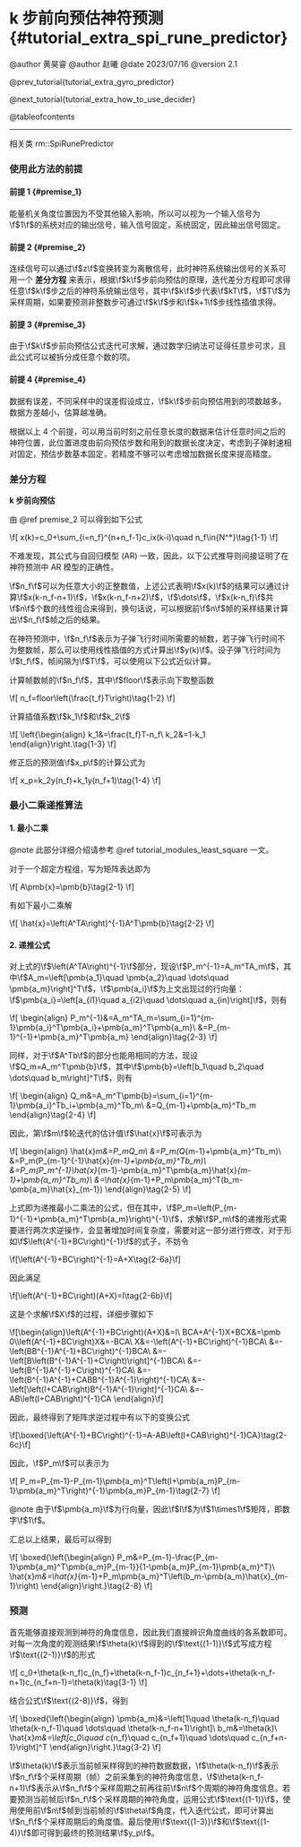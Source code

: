 k 步前向预估神符预测 {#tutorial_extra_spi_rune_predictor}
============

@author 黄昊睿
@author 赵曦
@date 2023/07/16
@version 2.1

@prev_tutorial{tutorial_extra_gyro_predictor}

@next_tutorial{tutorial_extra_how_to_use_decider}

@tableofcontents

------

相关类 rm::SpiRunePredictor

### 使用此方法的前提

#### 前提 1 {#premise_1}

能量机关角度位置因为不受其他输入影响，所以可以视为一个输入信号为\f$1\f$的系统对应的输出信号，输入信号固定，系统固定，因此输出信号固定。

#### 前提 2 {#premise_2}

连续信号可以通过\f$z\f$变换转变为离散信号，此时神符系统输出信号的关系可用一个 **差分方程** 来表示，根据\f$k\f$步前向预估的原理，迭代差分方程即可求得任意\f$k\f$步之后的神符系统输出信号，其中\f$k\f$步代表\f$kT\f$，\f$T\f$为采样周期，如果要预测非整数步可通过\f$k\f$步和\f$k+1\f$步线性插值求得。

#### 前提 3 {#premise_3}

由于\f$k\f$步前向预估公式迭代可求解，通过数学归纳法可证得任意步可求，且此公式可以被拆分成任意个数的项。

#### 前提 4 {#premise_4}

数据有误差，不同采样中的误差假设成立，\f$k\f$步前向预估用到的项数越多，数据方差越小，估算越准确。

根据以上 4 个前提，可以用当前时刻之前任意长度的数据来估计任意时间之后的神符位置，此位置进度由前向预估步数和用到的数据长度决定，考虑到子弹射速相对固定，预估步数基本固定，若精度不够可以考虑增加数据长度来提高精度。

### 差分方程

**k 步前向预估**

由 @ref premise_2 可以得到如下公式

\f[
x(k)=c_0+\sum_{i=n_f}^{n+n_f-1}c_ix(k-i)\quad n_f\in{N^*}\tag{1-1}
\f]

不难发现，其公式与自回归模型 (AR) 一致，因此，以下公式推导则间接证明了在神符预测中 AR 模型的正确性。

\f$n_f\f$可以为任意大小的正整数值，上述公式表明\f$x(k)\f$的结果可以通过计算\f$x(k-n_f-n+1)\f$，\f$x(k-n_f-n+2)\f$，\f$\dots\f$，\f$x(k-n_f)\f$共\f$n\f$个数的线性组合来得到，换句话说，可以根据前\f$n\f$帧的采样结果计算出\f$n_f\f$帧之后的结果。

在神符预测中，\f$n_f\f$表示为子弹飞行时间所需要的帧数，若子弹飞行时间不为整数帧，那么可以使用线性插值的方式计算出\f$y(k)\f$。设子弹飞行时间为\f$t_f\f$，帧间隔为\f$T\f$，可以使用以下公式近似计算。

计算帧数帧的\f$n_f\f$，其中\f$floor\f$表示向下取整函数

\f[
n_f=floor\left(\frac{t_f}T\right)\tag{1-2}
\f]

计算插值系数\f$k_1\f$和\f$k_2\f$

\f[
\left\{\begin{align}
k_1&=\frac{t_f}T-n_f\\
k_2&=1-k_1
\end{align}\right.\tag{1-3}
\f]

修正后的预测值\f$x_p\f$的计算公式为

\f[
x_p=k_2y(n_f)+k_1y(n_f+1)\tag{1-4}
\f]

### 最小二乘递推算法

#### 1. 最小二乘

@note 此部分详细介绍请参考 @ref tutorial_modules_least_square 一文。

对于一个超定方程组，写为矩阵表达即为

\f[
A\pmb{x}=\pmb{b}\tag{2-1}
\f]

有如下最小二乘解

\f[
\hat{x}=\left(A^TA\right)^{-1}A^T\pmb{b}\tag{2-2}
\f]

#### 2. 递推公式

对上式的\f$\left(A^TA\right)^{-1}\f$部分，现设\f$P_m^{-1}=A_m^TA_m\f$，其中\f$A_m=\left[\pmb{a_1}\quad \pmb{a_2}\quad \dots\quad \pmb{a_m}\right]^T\f$，\f$\pmb{a_i}\f$为上文出现过的行向量：\f$\pmb{a_i}=\left[a_{i1}\quad a_{i2}\quad \dots\quad a_{in}\right]\f$，则有

\f[
\begin{align}
P_m^{-1}&=A_m^TA_m=\sum_{i=1}^{m-1}\pmb{a_i}^T\pmb{a_i}+\pmb{a_m}^T\pmb{a_m}\\
&=P_{m-1}^{-1}+\pmb{a_m}^T\pmb{a_m}
\end{align}\tag{2-3}
\f]

同样，对于\f$A^Tb\f$的部分也能用相同的方法，现设\f$Q_m=A_m^T\pmb{b}\f$，其中\f$\pmb{b}=\left[b_1\quad b_2\quad \dots\quad b_m\right]^T\f$，则有

\f[
\begin{align}
Q_m&=A_m^T\pmb{b}=\sum_{i=1}^{m-1}\pmb{a_i}^Tb_i+\pmb{a_m}^Tb_m\\
&=Q_{m-1}+\pmb{a_m}^Tb_m
\end{align}\tag{2-4}
\f]

因此，第\f$m\f$轮迭代的估计值\f$\hat{x}\f$可表示为

\f[
\begin{align}
\hat{x}_m&=P_mQ_m\\
&=P_m(Q_{m-1}+\pmb{a_m}^Tb_m)\\
&=P_m(P_{m-1}^{-1}\hat{x}_{m-1}+\pmb{a_m}^Tb_m)\\
&=P_m(P_m^{-1}\hat{x}_{m-1}-\pmb{a_m}^T\pmb{a_m}\hat{x}_{m-1}+\pmb{a_m}^Tb_m)\\
&=\hat{x}_{m-1}+P_m\pmb{a_m}^T(b_m-\pmb{a_m}\hat{x}_{m-1})
\end{align}\tag{2-5}
\f]

上式即为递推最小二乘法的公式，但在其中，\f$P_m=\left(P_{m-1}^{-1}+\pmb{a_m}^T\pmb{a_m}\right)^{-1}\f$，求解\f$P_m\f$的递推形式需要进行两次求逆操作，会显著增加时间复杂度，需要对这一部分进行修改，对于形如\f$\left(A^{-1}+BC\right)^{-1}\f$的式子，不妨令

\f[\left(A^{-1}+BC\right)^{-1}=A+X\tag{2-6a}\f]

因此满足

\f[\left(A^{-1}+BC\right)(A+X)=I\tag{2-6b}\f]

这是个求解\f$X\f$的过程，详细步骤如下

\f[\begin{align}\left(A^{-1}+BC\right)(A+X)&=I\\
BCA+A^{-1}X+BCX&=\pmb 0\\\left(A^{-1}+BC\right)X&=-BCA\\
X&=-\left(A^{-1}+BC\right)^{-1}BCA\\
&=-\left(BB^{-1}A^{-1}+BC\right)^{-1}BCA\\
&=-\left[B\left(B^{-1}A^{-1}+C\right)\right]^{-1}BCA\\
&=-\left(B^{-1}A^{-1}+C\right)^{-1}CA\\
&=-\left(B^{-1}A^{-1}+CABB^{-1}A^{-1}\right)^{-1}CA\\
&=-\left[\left(I+CAB\right)B^{-1}A^{-1}\right]^{-1}CA\\
&=-AB\left(I+CAB\right)^{-1}CA
\end{align}\f]

因此，最终得到了矩阵求逆过程中有以下的变换公式

\f[\boxed{\left(A^{-1}+BC\right)^{-1}=A-AB\left(I+CAB\right)^{-1}CA}\tag{2-6c}\f]

因此，\f$P_m\f$可以表示为

\f[
P_m=P_{m-1}-P_{m-1}\pmb{a_m}^T\left(I+\pmb{a_m}P_{m-1}\pmb{a_m}^T\right)^{-1}\pmb{a_m}P_{m-1}\tag{2-7}
\f]

@note 由于\f$\pmb{a_m}\f$为行向量，因此\f$I\f$为\f$1\times1\f$矩阵，即数字\f$1\f$。

汇总以上结果，最后可以得到

\f[
\boxed{\left\{\begin{align}
P_m&=P_{m-1}-\frac{P_{m-1}\pmb{a_m}^T\pmb{a_m}P_{m-1}}{1-\pmb{a_m}P_{m-1}\pmb{a_m}^T}\\
\hat{x}_m&=\hat{x}_{m-1}+P_m\pmb{a_m}^T\left(b_m-\pmb{a_m}\hat{x}_{m-1}\right)
\end{align}\right.}\tag{2-8}
\f]

### 预测

首先能够直接观测到神符的角度信息，因此我们直接辨识角度曲线的各系数即可。对每一次角度的观测结果\f$\theta(k)\f$得到的\f$\text{(1-1)}\f$式写成方程\f$\text{(2-1)}\f$的形式

\f[
c_0+\theta(k-n_f)c_{n_f}+\theta(k-n_f-1)c_{n_f+1}+\dots+\theta(k-n_f-n+1)c_{n_f+n-1}=\theta(k)\tag{3-1}
\f]

结合公式\f$\text{(2-8)}\f$，得到

\f[
\boxed{\left\{\begin{align}
\pmb{a_m}&=\left[1\quad \theta(k-n_f)\quad \theta(k-n_f-1)\quad \dots\quad \theta(k-n_f-n+1)\right]\\
b_m&=\theta(k)\\
\hat{x}_m&=\left[c_0\quad c_{n_f}\quad c_{n_f+1}\quad \dots\quad c_{n_f+n-1}\right]^T
\end{align}\right.}\tag{3-2}
\f]

\f$\theta(k)\f$表示当前帧采样得到的神符数据数据，\f$\theta(k-n_f)\f$表示\f$n_f\f$个采样周期（帧）之前采集到的神符角度信息，\f$\theta(k-n_f-n+1)\f$表示从\f$n_f\f$个采样周期之前再往前\f$n\f$个周期的神符角度信息。若要预测当前帧后\f$n_f\f$个采样周期的神符角度，运用公式\f$\text{(1-1)}\f$，使用使用前\f$n\f$帧到当前帧的\f$\theta\f$角度，代入迭代公式，即可计算出\f$n_f\f$个采样周期后的角度值。最后使用\f$\text{(1-3)}\f$和\f$\text{(1-4)}\f$即可得到最终的预测结果\f$y_p\f$。
